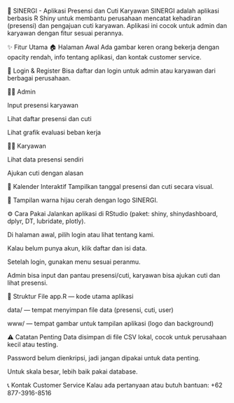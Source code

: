 🚀 SINERGI - Aplikasi Presensi dan Cuti Karyawan
SINERGI adalah aplikasi berbasis R Shiny untuk membantu perusahaan mencatat kehadiran (presensi) dan pengajuan cuti karyawan. Aplikasi ini cocok untuk admin dan karyawan dengan fitur sesuai perannya.

✨ Fitur Utama
🏠 Halaman Awal
Ada gambar keren orang bekerja dengan opacity rendah, info tentang aplikasi, dan kontak customer service.

🔐 Login & Register
Bisa daftar dan login untuk admin atau karyawan dari berbagai perusahaan.

👩‍💼 Admin

Input presensi karyawan

Lihat daftar presensi dan cuti

Lihat grafik evaluasi beban kerja

👨‍💼 Karyawan

Lihat data presensi sendiri

Ajukan cuti dengan alasan

📅 Kalender Interaktif
Tampilkan tanggal presensi dan cuti secara visual.

🎨 Tampilan warna hijau cerah dengan logo SINERGI.


⚙️ Cara Pakai
Jalankan aplikasi di RStudio (paket: shiny, shinydashboard, dplyr, DT, lubridate, plotly).

Di halaman awal, pilih login atau lihat tentang kami.

Kalau belum punya akun, klik daftar dan isi data.

Setelah login, gunakan menu sesuai peranmu.

Admin bisa input dan pantau presensi/cuti, karyawan bisa ajukan cuti dan lihat presensi.


📂 Struktur File
app.R — kode utama aplikasi

data/ — tempat menyimpan file data (presensi, cuti, user)

www/ — tempat gambar untuk tampilan aplikasi (logo dan background)


⚠️ Catatan Penting
Data disimpan di file CSV lokal, cocok untuk perusahaan kecil atau testing.

Password belum dienkripsi, jadi jangan dipakai untuk data penting.

Untuk skala besar, lebih baik pakai database.


📞 Kontak Customer Service
Kalau ada pertanyaan atau butuh bantuan:
+62 877-3916-8516
